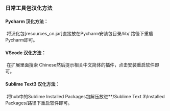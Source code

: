 ### 日常工具包汉化方法

#### Pycharm 汉化方法：

​	将汉化包[resources_cn.jar]直接放在Pycharm安装包目录/lib/ 路径下重启Pycharm即可。

#### VScode 汉化方法：

​	在扩展里面搜索 Chinese然后提示相关中文简体的插件，点击安装重启软件即可。

#### Sublime Text3 汉化方法：

​	将hub中的Sublime Installed Packages包解压放进**/Sublime Text 3\Installed Packages/路径下重启软件即可。








